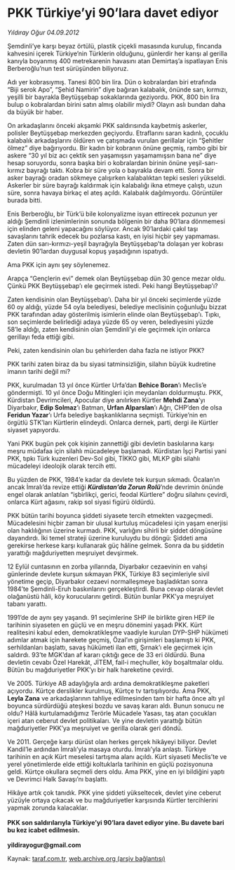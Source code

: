 # PKK Türkiye’yi 90’lara davet ediyor

*Yıldıray Oğur 04.09.2012*

<div class="yazi"><p>Şemdinli’ye karşı beyaz örtülü, plastik çiçekli masasında kurulup, fincanda kahvesini içerek Türkiye’nin Türklerin olduğunu, günlerdir her karışı al gerilla kanıyla boyanmış 400 metrekarenin havasını atan Demirtaş’a ispatlayan Enis Berberoğlu’nun test sürüşünden biliyoruz. </p>
<p>Adı yer kobrasıymış. Tanesi 800 bin lira. Dün o kobralardan biri etrafında “Biji serok Apo”, “Şehid Namirin” diye bağıran kalabalık, önünde sarı, kırmızı, yeşilli bir bayrakla Beytüşşebap sokaklarında geziyordu. PKK, 800 bin lira bulup o kobralardan birini satın almış olabilir miydi? Olayın aslı bundan daha da büyük bir haber.</p>
<p>On arkadaşlarını önceki akşamki PKK saldırısında kaybetmiş askerler, polisler Beytüşşebap merkezden geçiyordu. Etraflarını saran kadınlı, çocuklu kalabalık arkadaşlarını öldüren ve çatışmada vurulan gerillalar için “Şehitler ölmez” diye bağırıyordu. Bir kadın bir kobranın önüne geçmiş, rambo gibi bir askere “30 yıl biz acı çektik sen yaşamışsın yaşamamışsın bana ne” diye hesap soruyordu, sonra başka biri o kobralardan birinin önüne yeşil-sarı-kırmız bayrağı taktı. Kobra bir süre yola o bayrakla devam etti. Sonra bir asker bayrağı oradan sökmeye çalışırken kalabalıktan tepki sesleri yükseldi. Askerler bir süre bayrağı kaldırmak için kalabalığı ikna etmeye çalıştı, uzun süre, sonra havaya birkaç el ateş açıldı. Kalabalık dağılmıyordu. Görüntüler burada bitti.</p>
<p>Enis Berberoğlu, bir Türk’ü bile kolonyalizme isyan ettirecek pozunun yer aldığı Şemdinli izlenimlerinin sonunda bölgenin bir daha 90’lara dönmemesi için elinden geleni yapacağını söylüyor. Ancak 90’lardaki çakıl taşı savaşlarını tahrik edecek bu pozlarsa kastı, en iyisi hiçbir şey yapmaması. Zaten dün sarı-kırmızı-yeşil bayrağıyla Beytüşşebap’ta dolaşan yer kobrası devletin 90’lardan duygusal kopuş yaşadığının ispatıydı.</p>
<p>Ama PKK için aynı şey söylenemez.</p>
<p>Arapça “Gençlerin evi” demek olan Beytüşşebap dün 30 gence mezar oldu. Çünkü PKK Beytüşşebap’ı ele geçirmek istedi. Peki hangi Beytüşşebap’ı? </p>
<p>Zaten kendisinin olan Beytüşşebap’ı. Daha bir yıl önceki seçimlerde yüzde 60 oy aldığı, yüzde 54 oyla belediyesi, belediye meclisinin çoğunluğu bizzat PKK tarafından aday gösterilmiş isimlerin elinde olan Beytüşşebap’ı. Tıpkı, son seçimlerde belirlediği adaya yüzde 65 oy veren, belediyesini yüzde 58’le aldığı, zaten kendisinin olan Şemdinli’yi ele geçirmek için onlarca gerillayı feda ettiği gibi. </p>
<p>Peki, zaten kendisinin olan bu şehirlerden daha fazla ne istiyor PKK? </p>
<p>PKK tarihi zaten biraz da bu siyasi tatminsizliğin, silahın büyük kudretine imanın tarihi değil mi?</p>
<p>PKK, kurulmadan 13 yıl önce Kürtler Urfa’dan <b>Behice Boran</b>’ı Meclis’e göndermişti. 10 yıl önce Doğu Mitingleri için meydanları doldurmuştu. PKK, Kürdistan Devrimcileri, Apocular diye anılırken Kürtler <b>Mehdi Zana</b>’yı Diyarbakır, <b>Edip Solmaz</b>’ı Batman, <b>Urfan Alparslan</b>’ı Ağrı, CHP’den de olsa <b>Feridun Yazar</b>’ı Urfa belediye başkanlıklarına seçmişti. Türkiye’nin en örgütlü STK’ları Kürtlerin elindeydi. Onlarca dernek, parti, dergi ile Kürtler siyaset yapıyordu. </p>
<p>Yani PKK bugün pek çok kişinin zannettiği gibi devletin baskılarına karşı meşru müdafaa için silahlı mücadeleye başlamadı. Kürdistan İşçi Partisi yani PKK, tıpkı Türk kuzenleri Dev-Sol gibi, TİKKO gibi, MLKP gibi silahlı mücadeleyi ideolojik olarak tercih etti. </p>
<p>Bu yüzden de PKK, 1984’e kadar da devlete tek kurşun sıkmadı. Öcalan’ın ancak İmralı’da revize ettiği <b><i>Kürdistan’da Zorun Rolü</i></b>’nde devrimin önünde engel olarak anlatılan “işbirlikçi, gerici, feodal Kürtlere” doğru silahını çevirdi, onlarca Kürt ağasını, rakip sol siyasi figürü öldürdü.</p>
<p>PKK bütün tarihi boyunca şiddeti siyasete tercih etmekten vazgeçmedi. Mücadelesini hiçbir zaman bir ulusal kurtuluş mücadelesi için yaşam enerjisi olan haklılığının üzerine kurmadı. PKK, varlığını sihirli bir şiddet döngüsüne dayandırdı. İki temel strateji üzerine kuruluydu bu döngü: Şiddeti ama gerekirse herkese karşı kullanarak güç hâline gelmek. Sonra da bu şiddetin yarattığı mağduriyetten meşruiyet devşirmek.</p>
<p>12 Eylül cuntasının en zorba yıllarında, Diyarbakır cezaevinin en vahşi günlerinde devlete kurşun sıkmayan PKK, Türkiye 83 seçimleriyle sivil yönetime geçip, Diyarbakır cezaevi normalleşmeye başladıktan sonra 1984’te Şemdinli-Eruh baskınlarını gerçekleştirdi. Buna cevap olarak devlet olağanüstü hâli, köy korucularını getirdi. Bütün bunlar PKK’ya meşruiyet tabanı yarattı.</p>
<p>1991’de de aynı şey yaşandı. 91 seçimlerine SHP ile birlikte giren HEP ile tarihinin siyaseten en güçlü ve en meşru dönemini yaşadı PKK. Kürt realitesini kabul eden, demokratikleşme vaadiyle kurulan DYP-SHP hükümeti adımlar atmak için harekete geçmiş, Özal’ın girişimleri başlamıştı ki PKK, serhildanları başlattı, savaş hükümeti ilan etti, Şırnak’ı ele geçirmek için saldırdı. 93’te MGK’dan af kararı çıktığı gece de 33 eri öldürdü. Buna devletin cevabı Özel Harekât, JİTEM, fail-i meçhuller, köy boşaltmalar oldu. Bütün bu mağduriyetler PKK’yı bir halk hareketine çevirdi.</p>
<p>Ve 2005. Türkiye AB adaylığıyla ardı ardına demokratikleşme paketleri açıyordu. Kürtçe derslikler kurulmuş, Kürtçe tv tartışılıyordu. Ama PKK, <b>Leyla Zana</b> ve arkadaşlarının tahliye edilmesinden tam bir hafta önce altı yıl boyunca sürdürdüğü ateşkesi bozdu ve savaş kararı aldı. Bunun sonucu ne oldu? Hâlâ kurtulamadığımız Terörle Mücadele Yasası, taş atan çocukları içeri atan ceberut devlet politikaları. Ve yine devletin yarattığı bütün mağduriyetler PKK’ya meşruiyet ve gerilla olarak geri döndü. </p>
<p>Ve 2011. Gerçeğe karşı dürüst olan herkes gerçek hikâyeyi biliyor. Devlet Kandil’le ardından İmralı’yla masaya oturdu. İmralı’yla anlaştı. Türkiye tarihinin en açık Kürt meselesi tartışma alanı açıldı. Kürt siyaseti Meclis’te ve yerel yönetimlerde elde ettiği koltuklarla tarihinin en güçlü pozisyonuna geldi. Kürtçe okullara seçmeli ders oldu. Ama PKK, yine en iyi bildiğini yaptı ve Devrimci Halk Savaşı’nı başlattı.</p>
<p>Hikâye artık çok tanıdık. PKK yine şiddeti yükseltecek, devlet yine ceberut yüzüyle ortaya çıkacak ve bu mağduriyetler karşısında Kürtler tercihlerini yapmak zorunda kalacaklar.<br/><br/><b>PKK son saldırılarıyla Türkiye’yi 90’lara davet ediyor yine. Bu davete bari bu kez icabet edilmesin.<br/><br/></b><b>yildirayogur@gmail.com</b></p>
</div>

Kaynak: [taraf.com.tr](http://www.taraf.com.tr/yildiray-ogur/makale-pkk-turkiye-yi-90-lara-davet-ediyor.htm), [web.archive.org (arşiv bağlantısı)](http://web.archive.org/web/20130709161937/http://www.taraf.com.tr/yildiray-ogur/makale-pkk-turkiye-yi-90-lara-davet-ediyor.htm)
